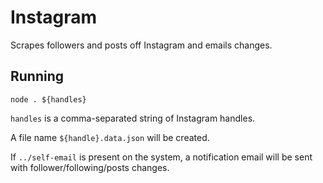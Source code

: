 # Instagram

Scrapes followers and posts off Instagram and emails changes.

## Running

`node . ${handles}`

`handles` is a comma-separated string of Instagram handles.

A file name `${handle}.data.json` will be created.

If `../self-email` is present on the system, a notification email will be sent
with follower/following/posts changes.
